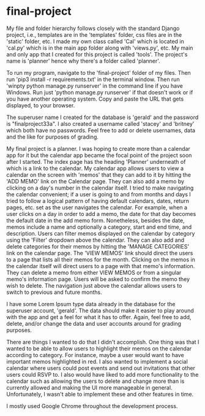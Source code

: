 # final-project

My file and folder hierarchy follows closely with the standard Django project, i.e.,
templates are in the 'templates' folder, css files are in the 'static' folder, etc. I
made my own class called 'Cal' which is located in 'cal.py' which is in the main app
folder along with 'views.py', etc. My main and only app that I created for this
project is called 'tools'. The project's name is 'planner' hence why there's a folder
called 'planner'.

To run my program, navigate to the 'final-project' folder of my files. Then run 'pip3
install -r requirements.txt' in the terminal window. Then run 'winpty python
manage.py runserver' in the command line if you have Windows. Run just 'python
manage.py runserver' if that doesn't work or if you have another operating system.
Copy and paste the URL that gets displayed, to your browser.

The superuser name I created for the database is 'gerald' and the password is
"finalproject33a". I also created a username called 'stacey' and 'britney' which
both have no passwords. Feel free to add or delete usernames, data and the like for
purposes of grading.

My final project is a planner. I was hoping to create more than a calendar app for it
but the calendar app became the focal point of the project soon after I started. The
index page has the heading 'Planner' underneath of which is a link to the calendar. My
calendar app allows users to view a calendar on the screen with 'memos' that they can
add to it by hitting the 'ADD MEMO' link on the Calendar page. They can also add a
memo by clicking on a day's number in the calendar itself. I tried to make navigating
the calendar convenient; if a user is going to and from months and days I tried to
follow a logical pattern of having default calendars, dates, return pages, etc. set as
the user navigates the calendar. For example, when a user clicks on a day in order to
add a memo, the date for that day becomes the default date in the add memo form.
Nonetheless, besides the date, memos include a name and optionally a category, start
and end time, and description. Users can filter memos displayed on the calendar by
category using the 'Filter' dropdown above the calendar. They can also add and delete
categories for their memos by hitting the 'MANAGE CATEGORIES' link on the calendar
page. The 'VIEW MEMOS' link should direct the users to a page that lists all their
memos for the month. Clicking on the memos in the calendar itself will direct users to
a page with that memo's information. They can delete a memo from either VIEW MEMOS or
from a singular memo's information page. Users will be asked to confirm the memo they
wish to delete. The navigation just above the calendar allows users to switch to
previous and future months.

I have some Lorem Ipsum type data already in the database for the superuser account,
'gerald'. The data should make it easier to play around with the app and get a feel
for what it has to offer. Again, feel free to add, delete, and/or change the data and
user accounts around for grading purposes.

There are things I wanted to do that I didn't accomplish. One thing was that I
wanted to be able to allow users to highlight their memos on the calendar
according to category. For instance, maybe a user would want to have important
memos highlighted in red. I also wanted to implement a social calendar where
users could post events and send out invitations that other users could RSVP to.
I also would have liked to add more functionality to the calendar such as allowing
the users to delete and change more than is currently allowed and making the UI
more manageable in general. Unfortunately, I wasn't able to implement these and
other features in time.

I mostly used Google Chrome throughout the development process.
